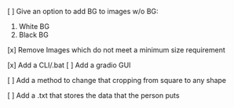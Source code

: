 [ ] Give an option to add BG to images w/o BG:
  1. White BG
  2. Black BG

[x] Remove Images which do not meet a minimum size requirement

[x] Add a CLI/.bat
[ ] Add a gradio GUI

[ ] Add a method to change that cropping from square to any shape

[ ] Add a .txt that stores the data that the person puts